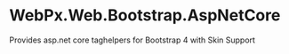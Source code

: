 # WebPx.Web.Bootstrap.AspNetCore
Provides asp.net core taghelpers for Bootstrap 4 with Skin Support
